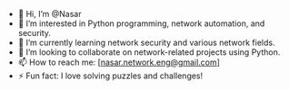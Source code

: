 - 👋 Hi, I’m @Nasar
- 👀 I’m interested in Python programming, network automation, and security.
- 🌱 I’m currently learning network security and various network fields.
- 💞️ I’m looking to collaborate on network-related projects using Python.
- 📫 How to reach me: [nasar.network.eng@gmail.com]
- ⚡ Fun fact: I love solving puzzles and challenges!

